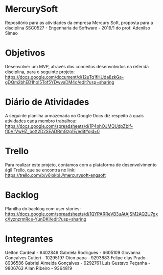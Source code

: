 # MercurySoft
Repositório para as atividades da empresa Mercury Soft, proposta para a disciplina SSC0527 - Engenharia de Software - 2019/1 do prof. Adenilso Simao

# Objetivos
Desenvolver um MVP, através dos conceitos desenvolvidos na referida disciplina, para o seguinte projeto: https://docs.google.com/document/d/12uTq1fHUda8zkGa-gDQm2bhED1hoI5Tof5YDwvaDM4o/edit?usp=sharing

# Diário de Atividades
A seguinte planilha armazenada no Google Docs diz respeito à quais atividades cada membro trabalhou:
https://docs.google.com/spreadsheets/d/1P4ohOJMQUdpZbif-fI0VrVwHZ_boX2D2SEADRmGzp1E/edit#gid=0

# Trello
Para realizar este projeto, contamos com a plataforma de desenvolvimento ágil Trello, que se encontra no link:
https://trello.com/b/y6lokbIJ/mercurysoft-engsoft

# Backlog
Planilha do backlog com user stories:
https://docs.google.com/spreadsheets/d/1QYPARReVB3uAtAjSM2AQ2U7gxcXyznzrmRce-YunDKI/edit?usp=sharing

# Integrantes
Uelton Cardeal - 9402849
Gabriela Rodrigues - 6605109
Giovanna Gonçalves Cutieri - 10295197
Oton papa - 9293883
Felipe dias Prado - 8936586
Gabriel Almeida Gonçalves - 9292761
Luis Gustavo Peçanha - 9806763
Allan Ribeiro - 9364819
